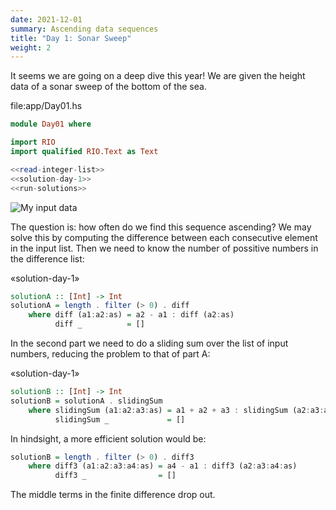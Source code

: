 ```yaml
---
date: 2021-12-01
summary: Ascending data sequences
title: "Day 1: Sonar Sweep"
weight: 2
---
```


It seems we are going on a deep dive this year! We are given the height
data of a sonar sweep of the bottom of the sea.

<div class="named-code-block">

file:app/Day01.hs

``` haskell
module Day01 where

import RIO
import qualified RIO.Text as Text

<<read-integer-list>>
<<solution-day-1>>
<<run-solutions>>
```

</div>

![My input data](../../fig/day01.svg)

The question is: how often do we find this sequence ascending? We may
solve this by computing the difference between each consecutive element
in the input list. Then we need to know the number of possitive numbers
in the difference list:

<div class="named-code-block">

«solution-day-1»

``` haskell
solutionA :: [Int] -> Int
solutionA = length . filter (> 0) . diff
    where diff (a1:a2:as) = a2 - a1 : diff (a2:as)
          diff _          = []
```

</div>

In the second part we need to do a sliding sum over the list of input
numbers, reducing the problem to that of part A:

<div class="named-code-block">

«solution-day-1»

``` haskell
solutionB :: [Int] -> Int
solutionB = solutionA . slidingSum
    where slidingSum (a1:a2:a3:as) = a1 + a2 + a3 : slidingSum (a2:a3:as)
          slidingSum _             = []
```

</div>

In hindsight, a more efficient solution would be:

``` haskell
solutionB = length . filter (> 0) . diff3
    where diff3 (a1:a2:a3:a4:as) = a4 - a1 : diff3 (a2:a3:a4:as)
          diff3 _                = []
```

The middle terms in the finite difference drop out.
